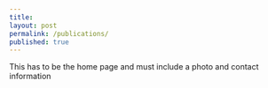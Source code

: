 ```yaml
---
title:
layout: post
permalink: /publications/
published: true
---
```


This has to be the home page and must include a photo and contact information 
